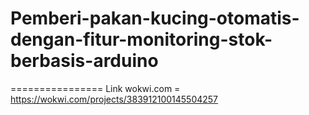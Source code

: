 # Pemberi-pakan-kucing-otomatis-dengan-fitur-monitoring-stok-berbasis-arduino

================
Link wokwi.com = https://wokwi.com/projects/383912100145504257

